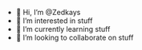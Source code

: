 - 👋 Hi, I’m @Zedkays
- 👀 I’m interested in stuff
- 🌱 I’m currently learning stuff
- 💞️ I’m looking to collaborate on stuff
